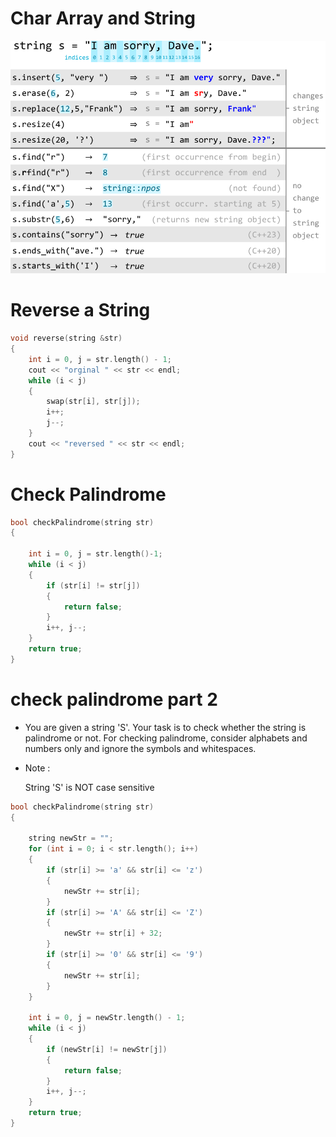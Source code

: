 # Char Array and String

![alt text](image.png)

# Reverse a String

```cpp
void reverse(string &str)
{
    int i = 0, j = str.length() - 1;
    cout << "orginal " << str << endl;
    while (i < j)
    {
        swap(str[i], str[j]);
        i++;
        j--;
    }
    cout << "reversed " << str << endl;
}

```

# Check Palindrome

```cpp
bool checkPalindrome(string str)
{

    int i = 0, j = str.length()-1;
    while (i < j)
    {
        if (str[i] != str[j])
        {
            return false;
        }
        i++, j--;
    }
    return true;
}
```

# check palindrome part 2

- You are given a string 'S'. Your task is to check whether the string is palindrome or not. For checking palindrome, consider alphabets and numbers only and ignore the symbols and whitespaces.

- Note :

   String 'S' is NOT case sensitive

```cpp
bool checkPalindrome(string str)
{

    string newStr = "";
    for (int i = 0; i < str.length(); i++)
    {
        if (str[i] >= 'a' && str[i] <= 'z')
        {
            newStr += str[i];
        }
        if (str[i] >= 'A' && str[i] <= 'Z')
        {
            newStr += str[i] + 32;
        }
        if (str[i] >= '0' && str[i] <= '9')
        {
            newStr += str[i];
        }
    }

    int i = 0, j = newStr.length() - 1;
    while (i < j)
    {
        if (newStr[i] != newStr[j])
        {
            return false;
        }
        i++, j--;
    }
    return true;
}

```

# 

```cpp

```

# 

```cpp

```

# 

```cpp

```

# 

```cpp

```

# 

```cpp

```

# 

```cpp

```

# 

```cpp

```

# 

```cpp

```

# 

```cpp

```

# 

```cpp

```

# 

```cpp

```

# 

```cpp

```

# 

```cpp

```

# 

```cpp

```

# 

```cpp

```

# 

```cpp

```

# 

```cpp

```

# 

```cpp

```

# 

```cpp

```

# 

```cpp

```

# 

```cpp

```



